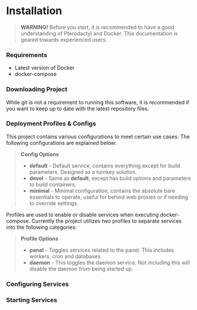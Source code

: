 # Installation

> **WARNING!** Before you start, it is recommended to have a good understanding of Pterodactyl and Docker. This documentation is geared towards experienced users.

### Requirements

- Latest version of Docker
- docker-compose

### Downloading Project

While git is not a requirement to running this software, it is recommended if you want to keep up to date with the latest repository files.

### Deployment Profiles & Configs

This project contains various configurations to meet certain use cases. The following configurations are explained below:

> **Config Options**
> - **default** - Default service, contains everything except for build parameters. Designed as a turnkey solution.
> - **devel** - Same as **default**, except has build options and parameters to build containers.
> - **minimal** - Minimal configuration, contains the absolute bare essentials to operate, useful for behind web proxies or if needing to override settings.

Profiles are used to enable or disable services when executing docker-compose. Currently the project utilizes two profiles to separate services into the following categories:

> **Profile Options**
> - **panel** - Toggles services related to the panel. This includes workers, cron and databases.
> - **daemon** - This toggles the daemon service. Not including this will disable the daemon from being started up.

### Configuring Services

### Starting Services
